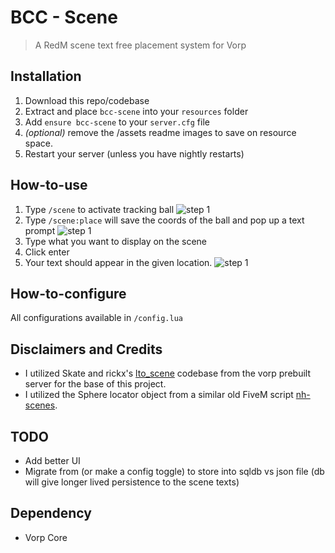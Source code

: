 # BCC - Scene

> A RedM scene text free placement system for Vorp 

## Installation
1. Download this repo/codebase
2. Extract and place `bcc-scene` into your `resources` folder
3. Add `ensure bcc-scene` to your `server.cfg` file
4. _(optional)_ remove the /assets readme images to save on resource space.
4. Restart your server (unless you have nightly restarts)

## How-to-use
1. Type `/scene` to activate tracking ball
![step 1](/assets/readme1.png)
2. Type `/scene:place` will save the coords of the ball and pop up a text prompt
![step 1](/assets/readme2.png)
3. Type what you want to display on the scene
4. Click enter
5. Your text should appear in the given location.
![step 1](/assets/readme2.png)


## How-to-configure
All configurations available in `/config.lua`

## Disclaimers and Credits
- I utilized Skate and rickx's [lto_scene](https://github.com/zelbeus/ricx_scene) codebase from the vorp prebuilt server for the base of this project.
- I utilized the Sphere locator object from a similar old FiveM script [nh-scenes](https://github.com/nerohiro/nh-scenes). 

## TODO
- Add better UI
- Migrate from (or make a config toggle) to store into sqldb vs json file (db will give longer lived persistence to the scene texts)

 ## Dependency
 - Vorp Core
